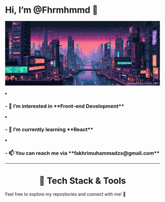 # Hi, I’m @Fhrmhmmd 👋

![art](https://github.com/Fhrmhmmd/Fhrmhmmd/blob/main/art.jpg)

<li><h3>- 👀 I’m interested in **Front-end Development**</h3></li>
<li><h3>- 🌱 I’m currently learning **React**</h3></li>
<li><h3>- 📫 You can reach me via **fakhrimuhammadzx@gmail.com**</h3></li>

<hr>
<h1 align="center">🚀 Tech Stack & Tools</h1>
  

Feel free to explore my repositories and connect with me! 🤝
